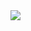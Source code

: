<a href="https://universe.roboflow.com/senai-qb205/trafficai">
    <img src="https://app.roboflow.com/images/download-dataset-badge.svg"></img>
</a>
